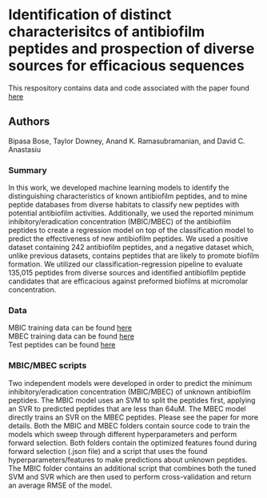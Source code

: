 # Identification of distinct characterisitcs of antibiofilm peptides and prospection of diverse sources for efficacious sequences

This respository contains data and code associated with the paper found [here](https://biorxiv.org/cgi/content/short/2021.09.28.462235v1) 

## Authors 

Bipasa Bose, Taylor Downey, Anand K. Ramasubramanian, and David C. Anastasiu

### Summary

In this work, we developed machine learning models to identify the distinguishing characteristics
of known antibiofilm peptides, and to mine peptide databases from diverse habitats to classify new peptides
with potential antibiofilm activities. Additionally, we used the reported minimum inhibitory/eradication
concentration (MBIC/MBEC) of the antibiofilm peptides to create a regression model on top of the classification
model to predict the effectiveness of new antibiofilm peptides. We used a positive dataset containing 242
antibiofilm peptides, and a negative dataset which, unlike previous datasets, contains peptides that are 
likely to promote biofilm formation. We utilized our classification-regression pipeline to evaluate 135,015 
peptides from diverse sources and identified antibiofilm peptide candidates that are efficacious against 
preformed biofilms at micromolar concentration.

### Data

MBIC training data can be found [here](/data/mbic_training_data.csv)  
MBEC training data can be found [here](/data/mbec_training_data.csv)  
Test peptides can be found [here](/data/test_peptide_data.csv)  

### MBIC/MBEC scripts

Two independent models were developed in order to predict the minimum inhibitory/eradication
concentration (MBIC/MBEC) of unknown antibiofilm peptides. The MBIC model uses an SVM to split the
peptides first, applying an SVR to predicted peptides that are less than 64uM. The MBEC model directly
trains an SVR on the MBEC peptides. Please see the paper for more details.
Both the MBIC and MBEC folders contain source code to train the models which sweep through different
hyperparameters and perform forward selection. Both folders contain the optimized features found during 
forward selection (.json file) and a script that uses the found hyperparameters/features to make predictions 
about unknown peptides. The MBIC folder contains an additional script that combines both the tuned SVM 
and SVR which are then used to perform cross-validation and return an average RMSE of the model. 